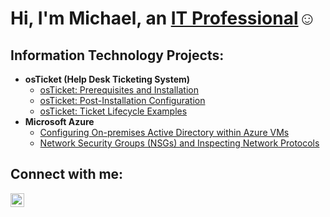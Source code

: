 <h1>Hi, I'm Michael, an <a href="https://www.linkedin.com/in/michael-collins-050a3228b/">IT Professional</a>☺</h1>

<h2> Information Technology Projects:</h2>

- <b>osTicket (Help Desk Ticketing System)</b>
  - [osTicket: Prerequisites and Installation](https://github.com/MikeDC93/osticket-prereqs)
  - [osTicket: Post-Installation Configuration](https://github.com/MikeDC93/post-install-config)
  - [osTicket: Ticket Lifecycle Examples](https://github.com/MikeDC93/ticket-lifecycle)
- <b>Microsoft Azure</b>
  - [Configuring On-premises Active Directory within Azure VMs](https://github.com/MikeDC93/configure-ad)
  - [Network Security Groups (NSGs) and Inspecting Network Protocols](https://github.com/MikeDC93/azure-network-protocols)

<h2> Connect with me:</h2>


[<img align="left" alt="Josh | LinkedIn" width="22px" src="https://cdn.jsdelivr.net/npm/simple-icons@v3/icons/linkedin.svg" />][linkedin]


[linkedin]: https://linkedin.com/in/Josh
